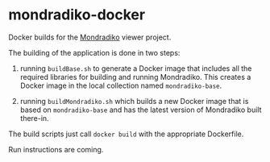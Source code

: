# mondradiko-docker

Docker builds for the [Mondradiko] viewer project.

The building of the application is done in two steps:

1. running `buildBase.sh` to generate a Docker image that
   includes all the required libraries for building and running Mondradiko.
   This creates a Docker image in the local collection named `mondradiko-base`.

1. running `buildMondradiko.sh` which builds a new Docker image
    that is based on `mondradiko-base` and has the latest version
    of Mondradiko built there-in.

The build scripts just call `docker build` with the appropriate Dockerfile.

Run instructions are coming.

[Mondradiko]: https://github.com/mondradiko/mondradiko
